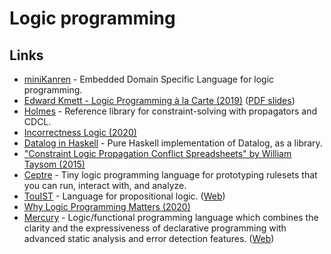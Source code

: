 # Logic programming

## Links

- [miniKanren](http://minikanren.org/) - Embedded Domain Specific Language for logic programming.
- [Edward Kmett - Logic Programming à la Carte (2019)](https://www.youtube.com/watch?v=KxeHGcbh-4c) ([PDF slides](https://drive.google.com/file/d/1l8g5hYmx3w6C-2MDHYEQfL5KAwznx-t_/view))
- [Holmes](https://github.com/i-am-tom/holmes) - Reference library for constraint-solving with propagators and CDCL.
- [Incorrectness Logic (2020)](http://www0.cs.ucl.ac.uk/staff/p.ohearn/papers/IncorrectnessLogic.pdf)
- [Datalog in Haskell](https://github.com/travitch/datalog) - Pure Haskell implementation of Datalog, as a library.
- ["Constraint Logic Propagation Conflict Spreadsheets" by William Taysom (2015)](https://www.youtube.com/watch?v=voG5-15aDu4)
- [Ceptre](https://github.com/chrisamaphone/interactive-lp) - Tiny logic programming language for prototyping rulesets that you can run, interact with, and analyze.
- [TouIST](https://github.com/touist/touist) - Language for propositional logic. ([Web](https://www.irit.fr/TouIST/))
- [Why Logic Programming Matters (2020)](https://cxlabs.sap.com/2020/11/16/why-logic-programming-matters/)
- [Mercury](https://github.com/Mercury-Language/mercury) - Logic/functional programming language which combines the clarity and the expressiveness of declarative programming with advanced static analysis and error detection features. ([Web](http://www.mercurylang.org/))

